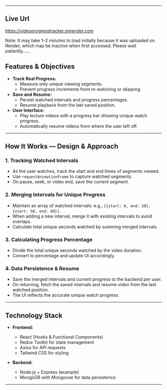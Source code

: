 
---

## Live Url
https://videoprogresstracker.onrender.com

Note: It may take 1–2 minutes to load initially because it was uploaded on Render, which may be inactive when first accessed. Please wait patiently......

## Features & Objectives

- **Track Real Progress:**
  - Measure only unique viewing segments.
  - Prevent progress increments from re-watching or skipping.
- **Save and Resume:**
  - Persist watched intervals and progress percentages.
  - Resume playback from the last saved position.
- **User Interface:**
  - Play lecture videos with a progress bar showing unique watch progress.
  - Automatically resume videos from where the user left off.

---

## How It Works — Design & Approach

### 1. Tracking Watched Intervals

- As the user watches, track the start and end times of segments viewed.
- Use `requestAnimationFrame` to capture watched segments.
- On pause, seek, or video end, save the current segment.

### 2. Merging Intervals for Unique Progress

- Maintain an array of watched intervals: e.g., `[{start: 0, end: 20}, {start: 50, end: 60}]`.
- When adding a new interval, merge it with existing intervals to avoid overlaps.
- Calculate total unique seconds watched by summing merged intervals.

### 3. Calculating Progress Percentage

- Divide the total unique seconds watched by the video duration.
- Convert to percentage and update UI accordingly.

### 4. Data Persistence & Resume

- Save the merged intervals and current progress to the backend per user.
- On returning, fetch the saved intervals and resume video from the last watched position.
- The UI reflects the accurate unique watch progress.

---

## Technology Stack

- **Frontend:**
  - React (Hooks & Functional Components)
  - Redux Toolkit for state management
  - Axios for API requests
  - Tailwind CSS for styling

- **Backend:**
  - Node.js + Express (example)
  - MongoDB with Mongoose for data persistence

---



